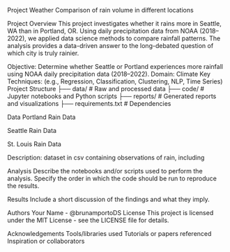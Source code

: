 Project Weather
Comparison of rain volume in different locations

Project Overview
This project investigates whether it rains more in Seattle, WA than in Portland, OR. Using daily precipitation data from NOAA (2018–2022), we applied data science methods to compare rainfall patterns. The analysis provides a data-driven answer to the long-debated question of which city is truly rainier.

Objective: Determine whether Seattle or Portland experiences more rainfall using NOAA daily precipitation data (2018–2022).
Domain: Climate
Key Techniques: (e.g., Regression, Classification, Clustering, NLP, Time Series)
Project Structure
├── data/                 # Raw and processed data
├── code/                 # Jupyter notebooks and Python scripts
├── reports/              # Generated reports and visualizations
├── requirements.txt      # Dependencies
    
Data
Portland Rain Data

Seattle Rain Data

St. Louis Rain Data

Description: dataset in csv containing observations of rain, including

Analysis
Describe the notebooks and/or scripts used to perform the analysis. Specify the order in which the code should be run to reproduce the results.

Results
Include a short discussion of the findings and what they imply.

Authors
Your Name - @brunamportoDS
License
This project is licensed under the MIT License - see the LICENSE file for details.

Acknowledgements
Tools/libraries used
Tutorials or papers referenced
Inspiration or collaborators
